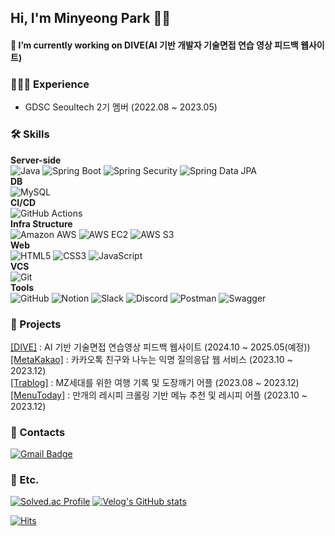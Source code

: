 ## Hi, I'm Minyeong Park 🖐🏻

#### 🔭 I’m currently working on DIVE(AI 기반 개발자 기술면접 연습 영상 피드백 웹사이트)

### 👩🏻‍💻  Experience
- GDSC Seoultech 2기 멤버 (2022.08 ~ 2023.05) 

### 🛠️  Skills 
**Server-side** <br>
![Java](https://img.shields.io/badge/Java-007396.svg?&style=flat-square&logo=Java&logoColor=white)
![Spring Boot](https://img.shields.io/badge/SpringBoot-6DB33F?style=flat-square&logo=SpringBoot&logoColor=white)
![Spring Security](https://img.shields.io/badge/Spring%20Security-6DB33F?style=flat-square&logo=Spring%20Security&logoColor=white)
![Spring Data JPA](https://img.shields.io/badge/Spring%20Data%20JPA-6DB33F?style=flat-square&logo=Spring&logoColor=white) <br>
**DB** <br>
![MySQL](https://img.shields.io/badge/MySQL-4479A1?style=flat-square&logo=MySQL&logoColor=white) <br>
**CI/CD** <br>
![GitHub Actions](https://img.shields.io/badge/GitHub%20Actions-2088FF?style=flat-square&logo=GitHub%20Actions&logoColor=white) <br>
**Infra Structure** <br>
![Amazon AWS](https://img.shields.io/badge/AmazonAWS-232F3E?style=flat-square&logo=amazonaws&logoColor=white)
![AWS EC2](https://img.shields.io/badge/AWS%20EC2-FF9900?style=flat-square&logo=Amazon%20AWS&logoColor=white)
![AWS S3](https://img.shields.io/badge/AWS%20S3-569A31?style=flat-square&logo=Amazon%20S3&logoColor=white) <br>
**Web** <br>
![HTML5](https://img.shields.io/badge/HTML5-E34F26?style=flat-square&logo=HTML5&logoColor=white)
![CSS3](https://img.shields.io/badge/CSS3-1572B6?style=flat-square&logo=CSS3&logoColor=white)
![JavaScript](https://img.shields.io/badge/JavaScript-F7DF1E.svg?&style=flat-square&logo=JavaScript&logoColor=white) <br>
**VCS** <br>
![Git](https://img.shields.io/badge/Git-F05032?style=flat-square&logo=git&logoColor=white) <br>
**Tools** <br>
![GitHub](https://img.shields.io/badge/GitHub-181717?style=flat-square&logo=GitHub&logoColor=white)
![Notion](https://img.shields.io/badge/Notion-000000?style=flat-square&logo=Notion&logoColor=white)
![Slack](https://img.shields.io/badge/Slack-4A154B?style=flat-square&logo=Slack&logoColor=white)
![Discord](https://img.shields.io/badge/Discord-5865F2?style=flat-square&logo=Discord&logoColor=white)
![Postman](https://img.shields.io/badge/Postman-FF6C37?style=flat-square&logo=Postman&logoColor=white)
![Swagger](https://img.shields.io/badge/Swagger-85EA2D?style=flat-square&logo=Swagger&logoColor=black)
### 🧩  Projects
[[DIVE]](https://github.com/minyeongg/dive-server) : AI 기반 기술면접 연습영상 피드백 웹사이트 (2024.10 ~ 2025.05(예정)) <br>
[[MetaKakao]](https://github.com/MetaKakao/MetaKakao) : 카카오톡 친구와 나누는 익명 질의응답 웹 서비스 (2023.10 ~ 2023.12) <br>
[[Trablog]](https://github.com/2023ToolsProject/trablog-spring) : MZ세대를 위한 여행 기록 및 도장깨기 어플 (2023.08 ~ 2023.12) <br>
[[MenuToday]](https://github.com/minyeongg/MenuToday) : 만개의 레시피 크롤링 기반 메뉴 추천 및 레시피 어플 (2023.10 ~ 2023.12)
### 💬 Contacts  
[![Gmail Badge](https://img.shields.io/badge/Gmail-d14836?style=flat-square&logo=Gmail&logoColor=white&link=mailto:1030pmy@gmail.com)](mailto:1030pmy@gmail.com)


### 🔎 Etc.
[![Solved.ac Profile](http://mazassumnida.wtf/api/v2/generate_badge?boj=1030pmy)](https://solved.ac/1030pmy/)
[![Velog's GitHub stats](https://velog-readme-stats.vercel.app/api?name=minyeongg)](https://velog.io/@minyeongg/Github-Action%EC%9C%BC%EB%A1%9C-CICD-%EA%B5%AC%EC%B6%95%ED%95%98%EA%B8%B0)

[![Hits](https://hits.sh/github.com/minyeongg.svg)](https://hits.sh/github.com/minyeongg/)
